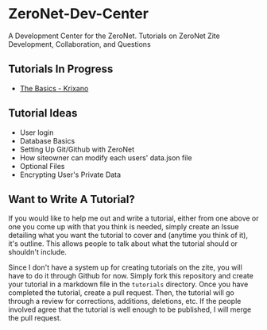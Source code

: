 # ZeroNet-Dev-Center
A Development Center for the ZeroNet. Tutorials on ZeroNet Zite Development, Collaboration, and Questions

## Tutorials In Progress
* [The Basics - Krixano](https://github.com/krixano/ZeroNet-Dev-Center/issues/1)

## Tutorial Ideas
* User login
* Database Basics
* Setting Up Git/Github with ZeroNet
* How siteowner can modify each users' data.json file
* Optional Files
* Encrypting User's Private Data

## Want to Write A Tutorial?
If you would like to help me out and write a tutorial, either from one above or one you come up with that you think is needed, simply create an Issue detailing what you want the tutorial to cover and (anytime you think of it), it's outline. This allows people to talk about what the tutorial should or shouldn't include.

Since I don't have a system up for creating tutorials on the zite, you will have to do it through Github for now. Simply fork this repository and create your tutorial in a markdown file in the `tutorials` directory. Once you have completed the tutorial, create a pull request. Then, the tutorial will go through a review for corrections, additions, deletions, etc. If the people involved agree that the tutorial is well enough to be published, I will merge the pull request.
